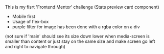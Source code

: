 This is my fisrt 'Frontend Mentor' challenge
(Stats preview card component)

- Mobile first
- Usage of flex-box
- purple filter for image has been done with a rgba color on a div

(not sure if 'main' should see its size down lower when media-screen is smaller than content or just stay on the same size and make screen go left and right to navigate through)